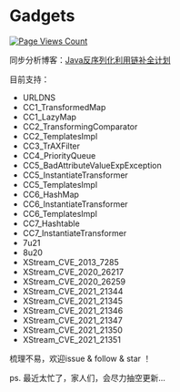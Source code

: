 # Gadgets

[![Page Views Count](https://badges.toozhao.com/badges/01F7NNRQH1QEEJVY4HA933246X/blue.svg)](https://badges.toozhao.com/stats/01F7NNRQH1QEEJVY4HA933246X "Get your own page views count badge on badges.toozhao.com")

同步分析博客：[Java反序列化利用链补全计划](https://0range228.github.io/Java%E5%8F%8D%E5%BA%8F%E5%88%97%E5%8C%96%E5%88%A9%E7%94%A8%E9%93%BE%E8%A1%A5%E5%85%A8%E8%AE%A1%E5%88%92/)

目前支持：
- URLDNS
- CC1_TransformedMap
- CC1_LazyMap
- CC2_TransformingComparator
- CC2_TemplatesImpl
- CC3_TrAXFilter
- CC4_PriorityQueue
- CC5_BadAttributeValueExpException
- CC5_InstantiateTransformer
- CC5_TemplatesImpl
- CC6_HashMap
- CC6_InstantiateTransformer
- CC6_TemplatesImpl
- CC7_Hashtable
- CC7_InstantiateTransformer
- 7u21
- 8u20 
- XStream_CVE_2013_7285
- XStream_CVE_2020_26217
- XStream_CVE_2020_26259
- XStream_CVE_2021_21344
- XStream_CVE_2021_21345
- XStream_CVE_2021_21346
- XStream_CVE_2021_21347
- XStream_CVE_2021_21350
- XStream_CVE_2021_21351

梳理不易，欢迎issue & follow & star ！ 

ps. 最近太忙了，家人们，会尽力抽空更新...

